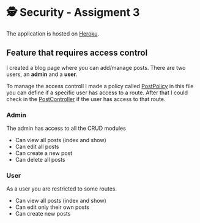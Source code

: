 #  	:detective: Security - Assigment 3
The application is hosted on [Heroku](https://blog-ivy.herokuapp.com/).

## Feature that requires access control
I created a blog page where you can add/manage posts. There are two users, an **admin** and a **user**.

To manage the access controll I made a policy called [PostPolicy](app/Policies/PostPolicy.php) in this file you can define if a specific user has access to a route. After that I could check in the [PostController](app/Http/Controllers/PostController.php) if the user has access to that route.

### Admin
The admin has access to all the CRUD modules
- Can view all posts (index and show)
- Can edit all posts
- Can create a new post
- Can delete all posts

### User 
As a user you are restricted to some routes.
- Can view all posts (index and show)
- Can edit only their own posts
- Can create new posts
